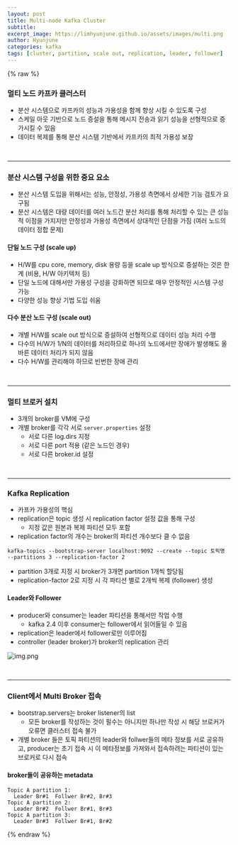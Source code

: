 ```yaml
---
layout: post
title: Multi-node Kafka Cluster
subtitle:
excerpt_image: https://limhyunjune.github.io/assets/images/multi.png
author: Hyunjune
categories: kafka
tags: [cluster, partition, scale out, replication, leader, follower]
---
```

{% raw %}
### 멀티 노드 카프카 클러스터
- 분산 시스템으로 카프카의 성능과 가용성을 함께 향상 시킬 수 있도록 구성
- 스케일 아웃 기반으로 노드 증설을 통해 메시지 전송과 읽기 성능을 선형적으로 증가시킬 수 있음
- 데이터 복제를 통해 분산 시스템 기반에서 카프카의 최적 가용성 보장

<br>
<hr>

### 분산 시스템 구성을 위한 중요 요소
- 분산 시스템 도입을 위해서는 성능, 안정성, 가용성 측면에서 상세한 기능 검토가 요구됨
- 분산 시스템은 대량 데이터를 여러 노드간 분산 처리를 통해 처리할 수 있는 큰 성능적 이점을 가지지만 안정성과 가용성 측면에서 상대적인 단점을 가짐 (여러 노드의 데이터 정합 문제)

#### 단일 노드 구성 (scale up)
- H/W를 cpu core, memory, disk 용량 등을 scale up 방식으로 증설하는 것은 한계 (비용, H/W 아키텍처 등)
- 단일 노드에 대해서만 가용성 구성을 강화하면 되므로 매우 안정적인 시스템 구성 가능
- 다양한 성능 향상 기법 도입 쉬움 

#### 다수 분산 노드 구성 (scale out)
- 개별 H/W를 scale out 방식으로 증설하여 선형적으로 데이터 성능 처리 수행
- 다수의 H/W가 1/N의 데이터를 처리하므로 하나의 노드에서만 장애가 발생해도 올바른 데이터 처리가 되지 않음
- 다수 H/W를 관리해야 하므로 빈번한 장애 관리

<br>
<hr>

### 멀티 브로커 설치
- 3개의 broker를 VM에 구성
- 개별 broker를 각각 서로 `server.properties` 설정
  - 서로 다른 log.dirs 지정
  - 서로 다른 port 적용 (같은 노드인 경우)
  - 서로 다른 broker.id 설정

<br>
<hr>

### Kafka Replication
- 카프카 가용성의 핵심
- replication은 topic 생성 시 replication factor 설정 값을 통해 구성
  - 지정 값은 원본과 복제 파티션 모두 포함
- replication factor의 개수는 broker의 파티션 개수보다 클 수 없음
```
kafka-topics --bootstrap-server localhost:9092 --create --topic 토픽명 --partitions 3 --replication-factor 2
```
- partition 3개로 지정 시 broker가 3개면 partition 1개씩 할당됨
- replication-factor 2로 지정 시 각 파티션 별로 2개씩 복제 (follower) 생성

#### Leader와 Follower
- producer와 consumer는 leader 파티션을 통해서만 작업 수행
  - kafka 2.4 이후 consumer는 follower에서 읽어들일 수 있음
- replication은 leader에서 follower로만 이루어짐
- controller (leader broker)가 broker의 replication 관리

![img.png](https://limhyunjune.github.io/assets/images/multi.png)

<br>
<hr>

### Client에서 Multi Broker 접속
- bootstrap.servers는 broker listener의 list
  - 모든 broker를 작성하는 것이 필수는 아니지만 하나만 작성 시 해당 브로커가 오류면 클러스터 접속 불가
- 개별 broker 들은 토픽 파티션의 leader와 follwer들의 메타 정보를 서로 공유하고, producer는 초기 접속 시 이 메타정보를 가져와서 접속하려는 파티션이 있는 브로커로 다시 접속

#### broker들이 공유하는 metadata
```
Topic A partition 1:
  Leader Br#1  Follwer Br#2, Br#3
Topic A partition 2:
  Leader Br#2  Follwer Br#1, Br#3
Topic A partition 3:
  Leader Br#3  Follwer Br#1, Br#2
```

{% endraw %}
